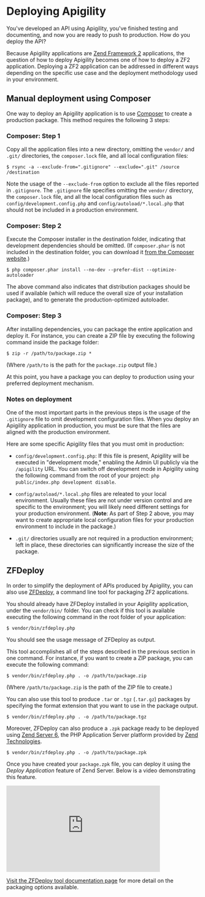 Deploying Apigility
===================

You've developed an API using Apigility, you've finished testing and documenting, and now you are
ready to push to production. How do you deploy the API?

Because Apigility applications are [Zend Framework 2](http://framework.zend.com/) applications, the
question of how to deploy Apigility becomes one of how to deploy a ZF2 application. Deploying a ZF2
application can be addressed in different ways depending on the specific use case and the deployment
methodology used in your environment.

Manual deployment using Composer
--------------------------------

One way to deploy an Apigility application is to use [Composer](https://getcomposer.org) to create a
production package. This method requires the following 3 steps:

### Composer: Step 1

Copy all the application files into a new directory, omitting the `vendor/` and `.git/` directories,
the `composer.lock` file, and all local configuration files: 

```console
$ rsync -a --exclude-from=".gitignore" --exclude=".git" /source /destination
```

Note the usage of the `--exclude-from` option to exclude all the files reported in `.gitignore`.
The `.gitignore` file specifies omitting the `vendor/` directory, the `composer.lock` file, and all
the local configuration files such as `config/development.config.php` and
`config/autoload/*.local.php` that should not be included in a production environment.

### Composer: Step 2

Execute the Composer installer in the destination folder, indicating that development dependencies
should be omitted. (If `composer.phar` is not included in the destination folder, you can download
it [from the Composer website](https://getcomposer.org/composer.phar).)

```console
$ php composer.phar install --no-dev --prefer-dist --optimize-autoloader
```

The above command also indicates that distribution packages should be used if available (which will
reduce the overall size of your installation package), and to generate the production-optimized
autoloader.

### Composer: Step 3

After installing dependencies, you can package the entire application and deploy it. For instance,
you can create a ZIP file by executing the following command inside the package folder:

```console
$ zip -r /path/to/package.zip *
```

(Where `/path/to` is the path for the `package.zip` output file.)

At this point, you have a package you can deploy to production using your preferred deployment
mechanism.

### Notes on deployment

One of the most important parts in the previous steps is the usage of the `.gitignore` file to omit
development configuration files. When you deploy an Apigility application in production, you must be
sure that the files are aligned with the production environment.

Here are some specific Apigility files that you must omit in production:

- `config/development.config.php`: If this file is present, Apigility will be executed in
  "development mode," enabling the Admin UI publicly via the `/apigility` URL.  You can switch off
  development mode in Apigility using the following command from the root of your project: 
  `php public/index.php development disable`.

- `config/autoload/*.local.php` files are releated to your local environment.  Usually these files
  are not under version control and are specific to the environment; you will likely need different
  settings for your production environment. (**Note**: As part of Step 2 above, you may want to
  create appropriate local configuration files for your production environment to include in the
  package.)

- `.git/` directories usually are not required in a production environment; left in place, these
  directories can significantly increase the size of the package.


ZFDeploy
--------

In order to simplify the deployment of APIs produced by Apigility, you can also use
[ZFDeploy](https://github.com/zfcampus/zf-deploy), a command line tool for packaging ZF2
applications.

You should already have ZFDeploy installed in your Apigility application, under the `vendor/bin/`
folder. You can check if this tool is available executing the following command in the root
folder of your application:

```console
$ vendor/bin/zfdeploy.php
```

You should see the usage message of ZFDeploy as output.

This tool accomplishes all of the steps described in the previous section in one command. For
instance, if you want to create a ZIP package, you can execute the following command:

```console
$ vendor/bin/zfdeploy.php . -o /path/to/package.zip
```

(Where `/path/to/package.zip` is the path of the ZIP file to create.)

You can also use this tool to produce `.tar` or `.tgz` (`.tar.gz`) packages by specifying the format
extension that you want to use in the package output.

```console
$ vendor/bin/zfdeploy.php . -o /path/to/package.tgz
```

Moreover, ZFDeploy can also produce a `.zpk` package ready to be deployed using [Zend Server
6](http://www.zend.com/it/products/server/), the PHP Application Server platform provided by [Zend
Technologies](http://www.zend.com).

```console
$ vendor/bin/zfdeploy.php . -o /path/to/package.zpk
```

Once you have created your `package.zpk` file, you can deploy it using the *Deploy Application*
feature of Zend Server. Below is a video demonstrating this feature.

<iframe width="400" height="225" src="http://www.youtube.com/embed/gA7VhHd_4Z8" frameborder="0" allowfullscreen></iframe>

[Visit the ZFDeploy tool documentation page](/modules/zf-deploy.md) for more detail on the packaging options available.
